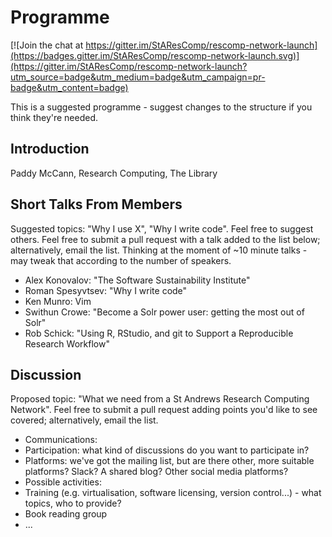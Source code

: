 # Programme

[![Join the chat at https://gitter.im/StAResComp/rescomp-network-launch](https://badges.gitter.im/StAResComp/rescomp-network-launch.svg)](https://gitter.im/StAResComp/rescomp-network-launch?utm_source=badge&utm_medium=badge&utm_campaign=pr-badge&utm_content=badge)

This is a suggested programme - suggest changes to the structure if you think they're needed.

## Introduction

Paddy McCann, Research Computing, The Library

## Short Talks From Members

Suggested topics: "Why I use X", "Why I write code". Feel free to suggest others. Feel free to submit a pull request with a talk added to the list below; alternatively, email the list. Thinking at the moment of ~10 minute talks - may tweak that according to the number of speakers.

- Alex Konovalov: "The Software Sustainability Institute"
- Roman Spesyvtsev: "Why I write code"
- Ken Munro: Vim
- Swithun Crowe: "Become a Solr power user: getting the most out of Solr"
- Rob Schick: "Using R, RStudio, and git to Support a Reproducible Research Workflow"

## Discussion

Proposed topic: "What we need from a St Andrews Research Computing Network". Feel free to submit a pull request adding points you'd like to see covered; alternatively, email the list.

- Communications:
 - Participation: what kind of discussions do you want to participate in?
 - Platforms: we've got the mailing list, but are there other, more suitable platforms? Slack? A shared blog? Other social media platforms?
- Possible activities:
 - Training (e.g. virtualisation, software licensing, version control...) - what topics, who to provide?
 - Book reading group
 - ...
